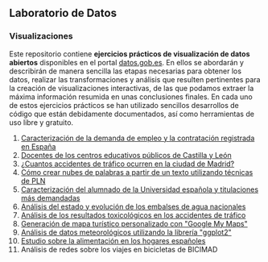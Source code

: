 ## Laboratorio de Datos

### Visualizaciones

Este repositorio contiene **ejercicios prácticos de visualización de datos abiertos** disponibles en el portal [datos.gob.es](https://datos.gob.es/). En ellos se abordarán y describirán de manera sencilla las etapas necesarias para obtener los datos, realizar las transformaciones y análisis que resulten pertinentes para la creación de visualizaciones interactivas, de las que podamos extraer la máxima información resumida en unas conclusiones finales. En cada uno de estos ejercicios prácticos se han utilizado sencillos desarrollos de código que están debidamente documentados, así como herramientas de uso libre y gratuito. 

 1. [Caracterización de la demanda de empleo y la contratación registrada en España](https://datos.gob.es/es/documentacion/caracterizacion-de-la-demanda-de-empleo-y-contratacion-registrada-en-espana)
 2. [Docentes de los centros educativos públicos de Castilla y León](https://datos.gob.es/es/documentacion/docentes-de-los-centros-educativos-publicos-de-castilla-y-leon)
 3. [¿Cuantos accidentes de tráfico ocurren en la ciudad de Madrid?](https://datos.gob.es/es/documentacion/cuantos-accidentes-ocurren-en-la-ciudad-de-madrid)
 4. [Cómo crear nubes de palabras a partir de un texto utilizando técnicas de PLN](https://datos.gob.es/es/documentacion/como-crear-nubes-de-palabras-partir-de-un-texto-utilizando-tecnicas-de-pln)
 5. [Caracterización del alumnado de la Universidad española y titulaciones más demandadas](https://datos.gob.es/es/documentacion/caracterizacion-del-alumnado-de-la-universidad-espanola-y-titulaciones-mas-demandadas)
 6. [Análisis del estado y evolución de los embalses de agua nacionales](https://github.com/datosgobes/Laboratorio-de-Datos/tree/main/Visualizaciones/Estudio%20estado%20de%20los%20embalses%20nacionales)
 7. [Análisis de los resultados toxicológicos en los accidentes de tráfico](https://github.com/datosgobes/Laboratorio-de-Datos/tree/main/Visualizaciones/Analisis-toxicologicos)
 8. [Generación de mapa turístico personalizado con "Google My Maps"](https://datos.gob.es/es/documentacion/generacion-de-mapa-turistico-personalizado-con-google-my-maps)
 9. [Análisis de datos meteorológicos utilizando la librería "ggplot2"](https://datos.gob.es/es/documentacion/analisis-de-datos-meteorologicos-utilizando-la-libreria-ggplot2)
 10. [Estudio sobre la alimentación en los hogares españoles](https://datos.gob.es/es/documentacion/estudio-sobre-la-alimentacion-en-los-hogares-espanoles)
 11. Análisis de redes sobre los viajes en bicicletas de BICIMAD
